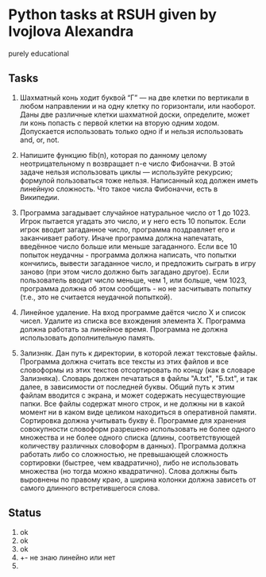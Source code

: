 # Python tasks at RSUH given by Ivojlova Alexandra
purely educational  

## Tasks

1. Шахматный конь ходит буквой “Г” — на две клетки по вертикали в любом направлении и на одну клетку по горизонтали, или наоборот. Даны две различные клетки шахматной доски, определите, может ли конь попасть с первой клетки на вторую одним ходом. Допускается использовать только одно if и нельзя использовать and, or, not.  

2. Напишите функцию fib(n), которая по данному целому неотрицательному n возвращает n-e число Фибоначчи. В этой задаче нельзя использовать циклы — используйте рекурсию; формулой пользоваться тоже нельзя. Написанный код должен иметь линейную сложность. Что такое числа Фибоначчи, есть в Википедии.  

3. Программа загадывает случайное натуральное число от 1 до 1023. Игрок пытается угадать это число, и у него есть 10 попыток. Если игрок вводит загаданное число, программа поздравляет его и заканчивает работу. Иначе программа должна напечатать, введённое число больше или меньше загаданного. Если все 10 попыток неудачны - программа должна написать, что попытки кончились, вывести загаданное число, и предложить сыграть в игру заново (при этом число должно быть загадано другое). Если пользователь вводит число меньше, чем 1, или больше, чем 1023, программа должна об этом сообщить - но не засчитывать попытку (т.е., это не считается неудачной попыткой).  

4. Линейное удаление. На вход программе даётся число X и список чисел. Удалите из списка все вхождения элемента X. Программа должна работать за линейное время. Программа не должна использовать дополнительную память.  

5. Зализняк. Дан путь к директории, в которой лежат текстовые файлы. Программа должна считать все тексты из этих файлов и все словоформы из этих текстов отсортировать по концу (как в словаре Зализняка). Словарь должен печататься в файлы "А.txt", "Б.txt", и так далее, в зависимости от последней буквы. Общий путь к этим файлам вводится с экрана, и может содержать несуществующие папки. Все файлы содержат много строк, и не должны ни в какой момент ни в каком виде целиком находиться в оперативной памяти. Сортировка должна учитывать букву ё. Программе для хранения совокупности словоформ разрешено использовать не более одного множества и не более одного списка (длины, соответствующей количеству различных словоформ в данных). Программа должна работать либо со сложностью, не превышающей сложность сортировки (быстрее, чем квадратично), либо не использовать множества (но тогда можно квадратично). Слова должны быть выровнены по правому краю, а ширина колонки должна зависеть от самого длинного встретившегося слова.  

## Status

1. ok
2. ok
3. ok
4. +- не знаю линейно или нет
5. 